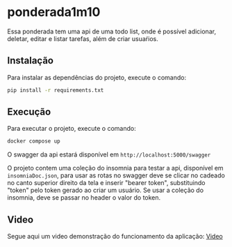 # ponderada1m10

Essa ponderada tem uma api de uma todo list, onde é possível adicionar, deletar, editar e listar tarefas, além de criar usuaŕios.

## Instalação

Para instalar as dependências do projeto, execute o comando:

```bash
pip install -r requirements.txt
```

## Execução

Para executar o projeto, execute o comando:

```bash
docker compose up
```

O swagger da api estará disponível em `http://localhost:5000/swagger`

O projeto contem uma coleção do insomnia para testar a api, disponível em `insomniaDoc.json`, para usar as rotas no swagger deve se clicar  no cadeado no canto superior direito da tela e inserir "bearer token", substituindo "token" pelo token gerado ao criar um usuário. Se usar a coleção do insomnia, deve se passar no header o valor do token.

## Video

Segue aqui um video demonstração do funcionamento da aplicação: [Video](https://youtu.be/lw6sFVI_TJc)
